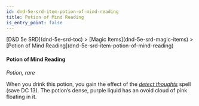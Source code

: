 ```yaml
---
id: dnd-5e-srd-item-potion-of-mind-reading
title: Potion of Mind Reading
is_entry_point: false
---
```


<breadcrumb>
[D&D 5e SRD](dnd-5e-srd-toc) >  [Magic Items](dnd-5e-srd-magic-items) > [Potion of Mind Reading](dnd-5e-srd-item-potion-of-mind-reading)
</breadcrumb>

#### Potion of Mind Reading

*Potion, rare*

When you drink this potion, you gain the effect of the [*detect thoughts*](dnd-5e-srd-spell-detect-thoughts) spell (save DC 13). The potion’s dense, purple liquid has an ovoid cloud of pink floating in it.

